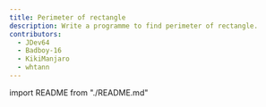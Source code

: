 ```yaml
---
title: Perimeter of rectangle
description: Write a programme to find perimeter of rectangle.
contributors:
  - JDev64
  - Badboy-16
  - KikiManjaro
  - whtann
---
```


import README from "./README.md"

<README />
